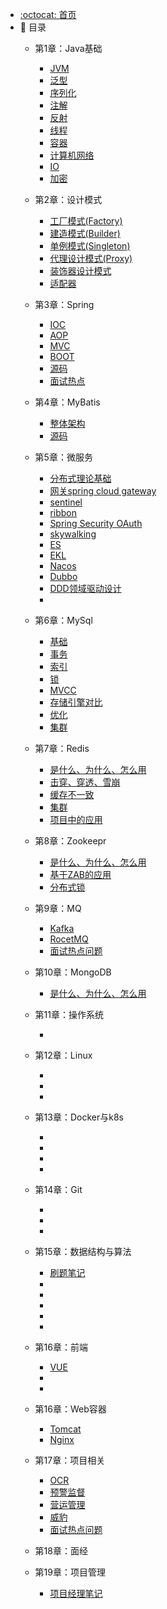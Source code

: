 - [:octocat: 首页](/README)
- :memo: 目录 
    - 第1章：Java基础
       - [JVM]()
       - [泛型]()
       - [序列化]()
       - [注解]()
       - [反射]()
       - [线程]()
       - [容器]()
       - [计算机网络]()
       - [IO]()
       - [加密]()
    - 第2章：设计模式
       - [工厂模式(Factory)]()
       - [建造模式(Builder)]()
       - [单例模式(Singleton)]()
       - [代理设计模式(Proxy)]()
       - [装饰器设计模式]()
       - [适配器]()
    - 第3章：Spring
       - [IOC]()
       - [AOP]()
       - [MVC]() 
       - [BOOT]()
       - [源码]()
       - [面试热点]()    
    - 第4章：MyBatis
       - [整体架构]()  
       - [源码]()   
    - 第5章：微服务 
       - [分布式理论基础]() 
       - [网关spring cloud gateway]()   
       - [sentinel]()        
       - [ribbon]()  
       - [Spring Security OAuth]()
       - [skywalking]()
       - [ES]()
       - [EKL]()
       - [Nacos]()
       - [Dubbo]()
       - [DDD领域驱动设计]()
       - []()
    - 第6章：MySql
       - [基础]()
       - [事务]()
       - [索引]()
       - [锁]()
       - [MVCC]()
       - [存储引擎对比]()
       - [优化]()
       - [集群]()
    - 第7章：Redis
       - [是什么、为什么、怎么用]()
       - [击穿、穿透、雪崩]()
       - [缓存不一致]()
       - [集群]()
       - [项目中的应用]()
    - 第8章：Zookeepr
       - [是什么、为什么、怎么用]()
       - [基于ZAB的应用]()
       - [分布式锁]()
    - 第9章：MQ
       - [Kafka]()
       - [RocetMQ]()
       - [面试热点问题]()
    - 第10章：MongoDB
       - [是什么、为什么、怎么用]()
    - 第11章：操作系统
       - []()


    - 第12章：Linux
       - []()
       - []()
       - []()
    - 第13章：Docker与k8s
       - []()
       - []()
       - []()
       - []()  
    - 第14章：Git
       - []()
       - []()
       - []()
    - 第15章：数据结构与算法
         - [刷题笔记](https://github.com/yclty/myleetcode)  
         - []()
         - []()
         - []()
         - []()
         - []()

    - 第16章：前端
        - [VUE]()
        - []()
        - []()
    - 第16章：Web容器
        - [Tomcat]()        
        - [Nginx]()        
    - 第17章：项目相关
        - [OCR]()  
        - [预警监督]() 
        - [营运管理]() 
        - [威豹]()                   
        - [面试热点问题]()
    - 第18章：面经
    - 第19章：项目管理
   
        - [项目经理笔记](./md/idea-plugin/%23%20%E9%A1%B9%E7%9B%AE%E7%BB%8F%E7%90%86%E7%AC%94%E8%AE%B0.md)
